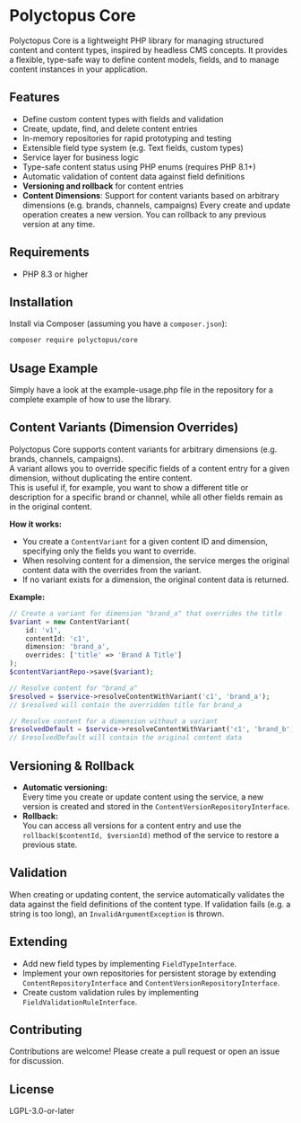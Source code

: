 # Polyctopus Core

Polyctopus Core is a lightweight PHP library for managing structured content and content types, inspired by headless CMS concepts. It provides a flexible, type-safe way to define content models, fields, and to manage content instances in your application.

## Features

- Define custom content types with fields and validation
- Create, update, find, and delete content entries
- In-memory repositories for rapid prototyping and testing
- Extensible field type system (e.g. Text fields, custom types)
- Service layer for business logic
- Type-safe content status using PHP enums (requires PHP 8.1+)
- Automatic validation of content data against field definitions
- **Versioning and rollback** for content entries
- **Content Dimensions**: Support for content variants based on arbitrary dimensions (e.g. brands, channels, campaigns)
  Every create and update operation creates a new version. You can rollback to any previous version at any time.

## Requirements

- PHP 8.3 or higher

## Installation

Install via Composer (assuming you have a `composer.json`):

```bash
composer require polyctopus/core
```

## Usage Example

Simply have a look at the example-usage.php file in the repository for a complete example of how to use the library.

## Content Variants (Dimension Overrides)

Polyctopus Core supports content variants for arbitrary dimensions (e.g. brands, channels, campaigns).  
A variant allows you to override specific fields of a content entry for a given dimension, without duplicating the entire content.  
This is useful if, for example, you want to show a different title or description for a specific brand or channel, while all other fields remain as in the original content.

**How it works:**
- You create a `ContentVariant` for a given content ID and dimension, specifying only the fields you want to override.
- When resolving content for a dimension, the service merges the original content data with the overrides from the variant.
- If no variant exists for a dimension, the original content data is returned.

**Example:**
```php
// Create a variant for dimension "brand_a" that overrides the title
$variant = new ContentVariant(
    id: 'v1',
    contentId: 'c1',
    dimension: 'brand_a',
    overrides: ['title' => 'Brand A Title']
);
$contentVariantRepo->save($variant);

// Resolve content for "brand_a"
$resolved = $service->resolveContentWithVariant('c1', 'brand_a');
// $resolved will contain the overridden title for brand_a

// Resolve content for a dimension without a variant
$resolvedDefault = $service->resolveContentWithVariant('c1', 'brand_b');
// $resolvedDefault will contain the original content data
```

## Versioning & Rollback

- **Automatic versioning:**  
  Every time you create or update content using the service, a new version is created and stored in the `ContentVersionRepositoryInterface`.
- **Rollback:**  
  You can access all versions for a content entry and use the `rollback($contentId, $versionId)` method of the service to restore a previous state.

## Validation

When creating or updating content, the service automatically validates the data against the field definitions of the content type. If validation fails (e.g. a string is too long), an `InvalidArgumentException` is thrown.

## Extending

- Add new field types by implementing `FieldTypeInterface`.
- Implement your own repositories for persistent storage by extending `ContentRepositoryInterface` and `ContentVersionRepositoryInterface`.
- Create custom validation rules by implementing `FieldValidationRuleInterface`.

## Contributing
Contributions are welcome! Please create a pull request or open an issue for discussion.

## License
LGPL-3.0-or-later